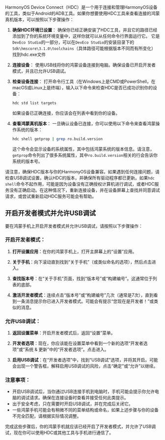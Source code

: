 HarmonyOS Device Connect（HDC）是一个用于连接和管理HarmonyOS设备的工具，类似于Android的ADB工具。如果你想要使用HDC工具来查看连接的鸿蒙真机版本，可以按照以下步骤操作：

1. **确保HDC环境已设置**：
   确保你已经正确安装了HDC工具，并且它的路径已经添加到了你的系统环境变量中，这样你就可以从任何命令行界面运行它。
   它是`DevEco Studio`的一部分，可以在`DevEco Studio`的安装目录下的`Sdk\hmscore\3.1.0\toolchains`（具体路径可能根据版本不同而有所变化）找到hdc.exe文件

2. **连接设备**：
   使用USB线将你的鸿蒙设备连接到电脑。确保设备已开启开发者模式，并且已允许USB调试。

3. **检查设备连接**：
   打开命令行工具（在Windows上是CMD或PowerShell，在macOS或Linux上是终端），输入以下命令来检查HDC是否已成功识别你的设备：
   ```bash
   hdc std list targets
   ```
   如果设备已正确连接，你应该会在列表中看到你的设备。

4. **查看鸿蒙真机版本**：
   一旦确认设备已连接，你可以使用以下命令来查看鸿蒙操作系统的版本：
   ```bash
   hdc shell getprop | grep ro.build.version
   ```
   这个命令会显示设备的系统属性，其中包括鸿蒙系统的版本信息。请注意，`getprop`命令列出了很多系统属性，其中`ro.build.version`相关的行会告诉你系统的版本号。

请注意，确保HDC版本与你的HarmonyOS设备兼容。如果遇到任何连接问题，请检查USB调试设置，确认HDC的版本，并确保所有驱动程序都已更新。如果`hdc shell`命令不起作用，可能是因为设备没有正确授权计算机进行调试，或者HDC服务没有正确启动。在这种情况下，重新连接设备，并在设备屏幕上查找并同意调试请求，或尝试重新启动HDC服务可能会有帮助。


## 开启开发者模式并允许USB调试
要在鸿蒙手机上开启开发者模式并允许USB调试，请按照以下步骤操作：

### 开启开发者模式：
1. **打开设置应用**：在你的鸿蒙手机上，打开主屏幕上的“设置”应用。
   
2. **关于手机**：向下滚动直到找到“关于手机”（或类似命名的选项），然后点击进入。

3. **查找版本号**：在“关于手机”页面，找到“版本号”或“构建编号”。这通常位于列表的底部。

4. **激活开发者模式**：连续点击“版本号”或“构建编号”几次（通常是7次），直到看到一条消息提示你已进入开发者模式。可能会有提示“您现在是开发者！”或类似的消息。

### 允许USB调试：
1. **返回设置菜单**：开启开发者模式后，返回“设置”菜单。

2. **开发者选项**：现在，你应该能在设置菜单中看到一个新的选项“开发者选项”或“系统 & 更新”中的“开发者选项”。点击进入。

3. **启用USB调试**：在“开发者选项”中，找到“USB调试”选项，并将其开启。可能会出现一个警告框，解释启用USB调试的风险，点击“确定”或“允许”以继续。

### 注意事项：
- 开启USB调试后，当你通过USB连接手机到电脑时，手机可能会提示你允许电脑的调试请求。确保在连接设备时查看并接受任何此类提示。
- 出于安全考虑，只在需要时开启USB调试，并在完成后关闭它。
- 一些鸿蒙手机可能会有稍微不同的菜单结构或命名，如果上述步骤与你的设备不完全匹配，请根据实际情况调整。

完成这些步骤后，你的鸿蒙手机就应该已经开启了开发者模式，并允许了USB调试，现在你可以使用HDC或其他工具与手机进行通信了。